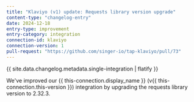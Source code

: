 ```yaml
---
title: "Klaviyo (v1) update: Requests library version upgrade"
content-type: "changelog-entry"
date: 2024-12-18
entry-type: improvement
entry-category: integration
connection-id: klaviyo
connection-version: 1
pull-request: "https://github.com/singer-io/tap-klaviyo/pull/73"
---
```

{{ site.data.changelog.metadata.single-integration | flatify }}

We've improved our {{ this-connection.display_name }} (v{{ this-connection.this-version }}) integration by upgrading the requests library version to 2.32.3.